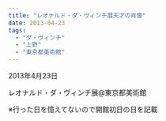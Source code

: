 ```yaml
---
title: "レオナルド・ダ・ヴィンチ展天才の肖像"
date: 2013-04-23
tags: 
  - "ダ・ヴィンチ"
  - "上野"
  - "東京都美術館"
---
```


2013年4月23日

レオナルド・ダ・ヴィンチ展@東京都美術館

※行った日を憶えてないので開館初日の日を記載
